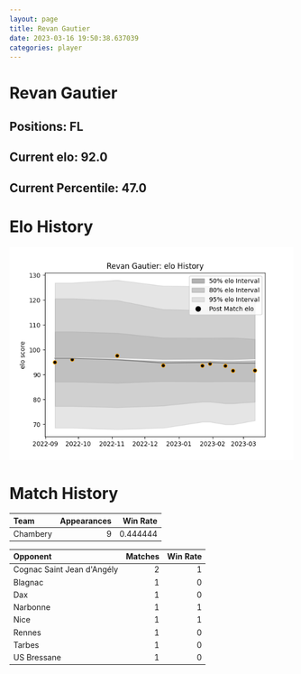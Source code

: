 ```yaml
---  
layout: page  
title: Revan Gautier  
date: 2023-03-16 19:50:38.637039  
categories: player  
---
```

# Revan Gautier

## Positions: FL

## Current elo: 92.0

## Current Percentile: 47.0

# Elo History


![elo history](history_RevanGautier.png)
# Match History


| Team     |   Appearances |   Win Rate |
|:---------|--------------:|-----------:|
| Chambery |             9 |   0.444444 |

| Opponent                   |   Matches |   Win Rate |
|:---------------------------|----------:|-----------:|
| Cognac Saint Jean d'Angély |         2 |          1 |
| Blagnac                    |         1 |          0 |
| Dax                        |         1 |          0 |
| Narbonne                   |         1 |          1 |
| Nice                       |         1 |          1 |
| Rennes                     |         1 |          0 |
| Tarbes                     |         1 |          0 |
| US Bressane                |         1 |          0 |